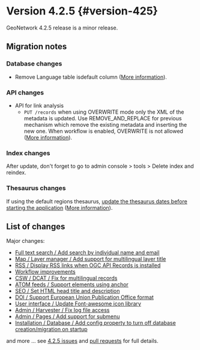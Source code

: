 # Version 4.2.5 {#version-425}

GeoNetwork 4.2.5 release is a minor release.

## Migration notes

### Database changes

-   Remove Language table isdefault column ([More information](https://github.com/geonetwork/core-geonetwork/pull/7169)).

### API changes

-   API for link analysis
    -   `PUT /records` when using OVERWRITE mode only the XML of the metadata is updated. Use REMOVE_AND_REPLACE for previous mechanism which remove the existing metadata and inserting the new one. When workflow is enabled, OVERWRITE is not allowed ([More information](https://github.com/geonetwork/core-geonetwork/pull/7178)).

### Index changes

After update, don't forget to go to admin console > tools > Delete index and reindex.

### Thesaurus changes

If using the default regions thesaurus, [update the thesaurus dates before starting the application](https://github.com/geonetwork/core-geonetwork/pull/7208/files) ([More information](https://github.com/geonetwork/core-geonetwork/issues/7207)).

## List of changes

Major changes:

-   [Full text search / Add search by individual name and email](https://github.com/geonetwork/core-geonetwork/pull/7167)
-   [Map / Layer manager / Add support for multilingual layer title](https://github.com/geonetwork/core-geonetwork/pull/7121)
-   [RSS / Display RSS links when OGC API Records is installed](https://github.com/geonetwork/core-geonetwork/pull/7094)
-   [Workflow improvements](https://github.com/geonetwork/core-geonetwork/pulls?q=is%3Apr+milestone%3A4.2.5+is%3Aclosed+workflow)
-   [CSW / DCAT / Fix for multilingual records](https://github.com/geonetwork/core-geonetwork/pull/7161)
-   [ATOM feeds / Support elements using anchor](https://github.com/geonetwork/core-geonetwork/pull/7156)
-   [SEO / Set HTML head title and description](https://github.com/geonetwork/core-geonetwork/pull/7080)
-   [DOI / Support European Union Publication Office format](https://github.com/geonetwork/core-geonetwork/pull/6979)
-   [User interface / Update Font-awesome icon library](https://github.com/geonetwork/core-geonetwork/pull/7007)
-   [Admin / Harvester / Fix log file access](https://github.com/geonetwork/core-geonetwork/pull/7127)
-   [Admin / Pages / Add support for submenu](https://github.com/geonetwork/core-geonetwork/pull/7138)
-   [Installation / Database / Add config property to turn off database creation/migration on startup](https://github.com/geonetwork/core-geonetwork/pull/7100)

and more \... see [4.2.5 issues](https://github.com/geonetwork/core-geonetwork/issues?q=is%3Aissue+milestone%3A4.2.5+is%3Aclosed) and [pull requests](https://github.com/geonetwork/core-geonetwork/pulls?page=3&q=is%3Apr+milestone%3A4.2.5+is%3Aclosed) for full details.
